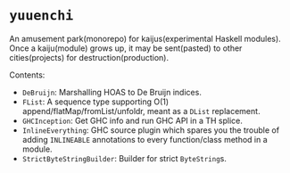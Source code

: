# `yuuenchi`

An amusement park(monorepo) for kaijus(experimental Haskell modules). Once a kaiju(module) grows up, it may be sent(pasted) to other cities(projects) for destruction(production).

Contents:

* `DeBruijn`: Marshalling HOAS to De Bruijn indices.
* `FList`: A sequence type supporting O(1) append/flatMap/fromList/unfoldr, meant as a `DList` replacement.
* `GHCInception`: Get GHC info and run GHC API in a TH splice.
* `InlineEverything`: GHC source plugin which spares you the trouble of adding `INLINEABLE` annotations to every function/class method in a module.
* `StrictByteStringBuilder`: Builder for strict `ByteString`s.
